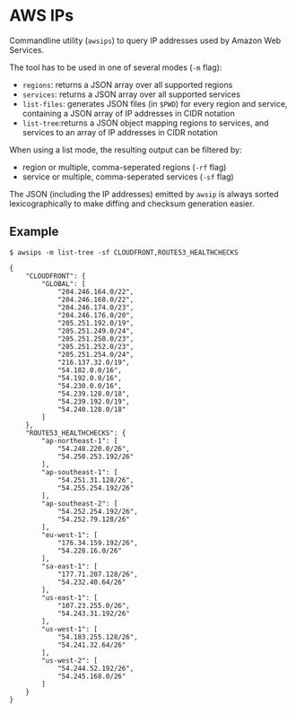 # AWS IPs

Commandline utility (`awsips`) to query IP addresses used by Amazon Web Services.

The tool has to be used in one of several modes (`-m` flag):

* `regions`: returns a JSON array over all supported regions
* `services`: returns a JSON array over all supported services
* `list-files`: generates JSON files (in `$PWD`) for every region and service, containing a JSON array of IP addresses in CIDR notation
* `list-tree`:returns a JSON object mapping regions to services, and services to an array of IP addresses in CIDR notation

When using a list mode, the resulting output can be filtered by:

* region or multiple, comma-seperated regions (`-rf` flag)
* service or multiple, comma-seperated services (`-sf` flag)

The JSON (including the IP addresses) emitted by `awsip` is always sorted lexicographically to make diffing and checksum generation easier.

## Example

```
$ awsips -m list-tree -sf CLOUDFRONT,ROUTE53_HEALTHCHECKS

{
    "CLOUDFRONT": {
        "GLOBAL": [
            "204.246.164.0/22",
            "204.246.168.0/22",
            "204.246.174.0/23",
            "204.246.176.0/20",
            "205.251.192.0/19",
            "205.251.249.0/24",
            "205.251.250.0/23",
            "205.251.252.0/23",
            "205.251.254.0/24",
            "216.137.32.0/19",
            "54.182.0.0/16",
            "54.192.0.0/16",
            "54.230.0.0/16",
            "54.239.128.0/18",
            "54.239.192.0/19",
            "54.240.128.0/18"
        ]
    },
    "ROUTE53_HEALTHCHECKS": {
        "ap-northeast-1": [
            "54.248.220.0/26",
            "54.250.253.192/26"
        ],
        "ap-southeast-1": [
            "54.251.31.128/26",
            "54.255.254.192/26"
        ],
        "ap-southeast-2": [
            "54.252.254.192/26",
            "54.252.79.128/26"
        ],
        "eu-west-1": [
            "176.34.159.192/26",
            "54.228.16.0/26"
        ],
        "sa-east-1": [
            "177.71.207.128/26",
            "54.232.40.64/26"
        ],
        "us-east-1": [
            "107.23.255.0/26",
            "54.243.31.192/26"
        ],
        "us-west-1": [
            "54.183.255.128/26",
            "54.241.32.64/26"
        ],
        "us-west-2": [
            "54.244.52.192/26",
            "54.245.168.0/26"
        ]
    }
}
```
